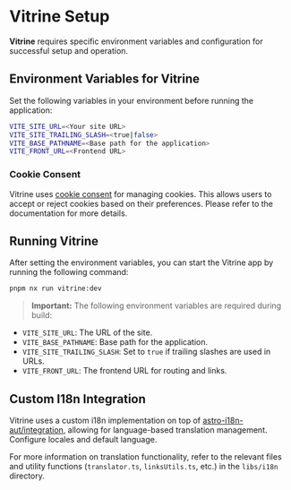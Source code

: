 # Vitrine Setup

**Vitrine** requires specific environment variables and configuration for successful setup and operation.

## Environment Variables for Vitrine

Set the following variables in your environment before running the application:

```sh
VITE_SITE_URL=<Your site URL>
VITE_SITE_TRAILING_SLASH=<true|false>
VITE_BASE_PATHNAME=<Base path for the application>
VITE_FRONT_URL=<Frontend URL>
```

### Cookie Consent

Vitrine uses [cookie consent](https://github.com/jop-software/astro-cookieconsent) for managing cookies. This allows users to accept or reject cookies based on their preferences. Please refer to the documentation for more details.

## Running Vitrine

After setting the environment variables, you can start the Vitrine app by running the following command:

```bash
pnpm nx run vitrine:dev
```

> **Important:** The following environment variables are required during build:

- `VITE_SITE_URL`: The URL of the site.
- `VITE_BASE_PATHNAME`: Base path for the application.
- `VITE_SITE_TRAILING_SLASH`: Set to `true` if trailing slashes are used in URLs.
- `VITE_FRONT_URL`: The frontend URL for routing and links.

## Custom I18n Integration

Vitrine uses a custom i18n implementation on top of [astro-i18n-aut/integration](https://github.com/astro-i18n/astro-i18n-aut), allowing for language-based translation management. Configure locales and default language.

For more information on translation functionality, refer to the relevant files and utility functions (`translator.ts`, `linksUtils.ts`, etc.) in the `libs/i18n` directory.
